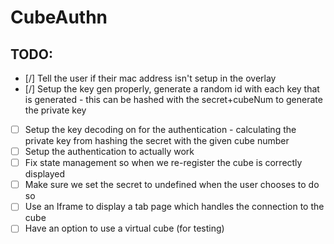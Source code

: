 # CubeAuthn

## TODO:
- [/] Tell the user if their mac address isn't setup in the overlay
- [/] Setup the key gen properly, generate a random id with each key that is generated - this can be hashed with the secret+cubeNum to generate the private key
- [ ] Setup the key decoding on for the authentication - calculating the private key from hashing the secret with the given cube number
- [ ] Setup the authentication to actually work
- [ ] Fix state management so when we re-register the cube is correctly displayed
- [ ] Make sure we set the secret to undefined when the user chooses to do so
- [ ] Use an Iframe to display a tab page which handles the connection to the cube
- [ ] Have an option to use a virtual cube (for testing)